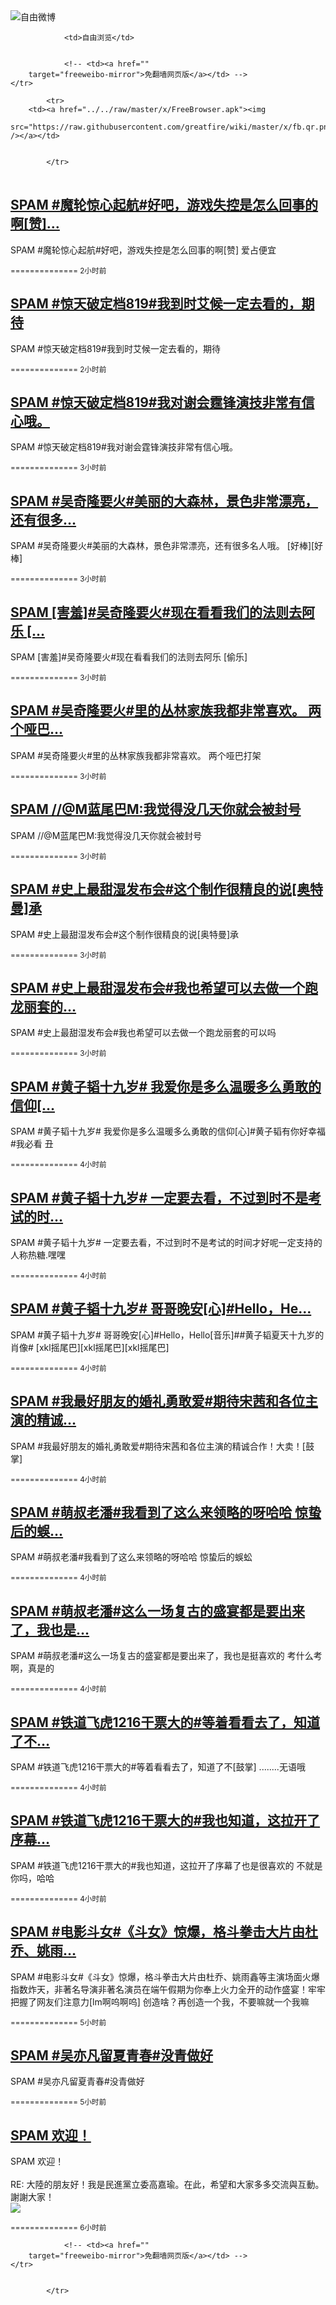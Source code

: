 

<img src="../../raw/master/x/freeweibo.png" alt="自由微博"/>
<table>
    <tr>
                
                <td>自由浏览</td>
        
        
                <!-- <td><a href=""
        target="freeweibo-mirror">免翻墙网页版</a></td> -->
    </tr>
    
            <tr>
        <td><a href="../../raw/master/x/FreeBrowser.apk"><img
        src="https://raw.githubusercontent.com/greatfire/wiki/master/x/fb.qr.png" /></a></td>

        
            </tr>
</table>
<h2>
	<a href="https://freeweibo.com/weibo/3985530184467693" target="freeweibo-mirror">SPAM #魔轮惊心起航#好吧，游戏失控是怎么回事的啊[赞]…</a>
</h2>
<p>SPAM #魔轮惊心起航#好吧，游戏失控是怎么回事的啊[赞] 爱占便宜</p>
<p>
	<small> ============== 2小时前</small>
</p><h2>
	<a href="https://freeweibo.com/weibo/3985524286806727" target="freeweibo-mirror">SPAM #惊天破定档819#我到时艾候一定去看的，期待</a>
</h2>
<p>SPAM #惊天破定档819#我到时艾候一定去看的，期待</p>
<p>
	<small> ============== 2小时前</small>
</p><h2>
	<a href="https://freeweibo.com/weibo/3985520940017283" target="freeweibo-mirror">SPAM #惊天破定档819#我对谢会霆锋演技非常有信心哦。</a>
</h2>
<p>SPAM #惊天破定档819#我对谢会霆锋演技非常有信心哦。</p>
<p>
	<small> ============== 3小时前</small>
</p><h2>
	<a href="https://freeweibo.com/weibo/3985516649450396" target="freeweibo-mirror">SPAM #吴奇隆要火#美丽的大森林，景色非常漂亮，还有很多…</a>
</h2>
<p>SPAM #吴奇隆要火#美丽的大森林，景色非常漂亮，还有很多名人哦。 [好棒][好棒]</p>
<p>
	<small> ============== 3小时前</small>
</p><h2>
	<a href="https://freeweibo.com/weibo/3985516079215590" target="freeweibo-mirror">SPAM [害羞]#吴奇隆要火#现在看看我们的法则去阿乐 […</a>
</h2>
<p>SPAM [害羞]#吴奇隆要火#现在看看我们的法则去阿乐 [偷乐]</p>
<p>
	<small> ============== 3小时前</small>
</p><h2>
	<a href="https://freeweibo.com/weibo/3985515277435021" target="freeweibo-mirror">SPAM #吴奇隆要火#里的丛林家族我都非常喜欢。 两个哑巴…</a>
</h2>
<p>SPAM #吴奇隆要火#里的丛林家族我都非常喜欢。 两个哑巴打架</p>
<p>
	<small> ============== 3小时前</small>
</p><h2>
	<a href="https://freeweibo.com/weibo/3985514975027847" target="freeweibo-mirror">SPAM //@M蓝尾巴M:我觉得没几天你就会被封号</a>
</h2>
<p>SPAM //@M蓝尾巴M:我觉得没几天你就会被封号</p>
<p>
	<small> ============== 3小时前</small>
</p><h2>
	<a href="https://freeweibo.com/weibo/3985514467943387" target="freeweibo-mirror">SPAM #史上最甜湿发布会#这个制作很精良的说[奥特曼]承</a>
</h2>
<p>SPAM #史上最甜湿发布会#这个制作很精良的说[奥特曼]承</p>
<p>
	<small> ============== 3小时前</small>
</p><h2>
	<a href="https://freeweibo.com/weibo/3985512182492603" target="freeweibo-mirror">SPAM #史上最甜湿发布会#我也希望可以去做一个跑龙丽套的…</a>
</h2>
<p>SPAM #史上最甜湿发布会#我也希望可以去做一个跑龙丽套的可以吗</p>
<p>
	<small> ============== 3小时前</small>
</p><h2>
	<a href="https://freeweibo.com/weibo/3985508268966044" target="freeweibo-mirror">SPAM #黄子韬十九岁# 我爱你是多么温暖多么勇敢的信仰[…</a>
</h2>
<p>SPAM #黄子韬十九岁# 我爱你是多么温暖多么勇敢的信仰[心]#黄子韬有你好幸福#我必看 丑</p>
<p>
	<small> ============== 4小时前</small>
</p><h2>
	<a href="https://freeweibo.com/weibo/3985507740316423" target="freeweibo-mirror">SPAM #黄子韬十九岁# 一定要去看，不过到时不是考试的时…</a>
</h2>
<p>SPAM #黄子韬十九岁# 一定要去看，不过到时不是考试的时间才好呢一定支持的 人称热糖.嘿嘿</p>
<p>
	<small> ============== 4小时前</small>
</p><h2>
	<a href="https://freeweibo.com/weibo/3985507215858760" target="freeweibo-mirror">SPAM #黄子韬十九岁# 哥哥晚安[心]#Hello，He…</a>
</h2>
<p>SPAM #黄子韬十九岁# 哥哥晚安[心]#Hello，Hello[音乐]##黄子韬夏天十九岁的肖像# [xkl摇尾巴][xkl摇尾巴][xkl摇尾巴]</p>
<p>
	<small> ============== 4小时前</small>
</p><h2>
	<a href="https://freeweibo.com/weibo/3985506393766573" target="freeweibo-mirror">SPAM #我最好朋友的婚礼勇敢爱#期待宋茜和各位主演的精诚…</a>
</h2>
<p>SPAM #我最好朋友的婚礼勇敢爱#期待宋茜和各位主演的精诚合作！大卖！[鼓掌]</p>
<p>
	<small> ============== 4小时前</small>
</p><h2>
	<a href="https://freeweibo.com/weibo/3985502161933914" target="freeweibo-mirror">SPAM #萌叔老潘#我看到了这么来领略的呀哈哈 惊蛰后的蜈…</a>
</h2>
<p>SPAM #萌叔老潘#我看到了这么来领略的呀哈哈 惊蛰后的蜈蚣</p>
<p>
	<small> ============== 4小时前</small>
</p><h2>
	<a href="https://freeweibo.com/weibo/3985500995927884" target="freeweibo-mirror">SPAM #萌叔老潘#这么一场复古的盛宴都是要出来了，我也是…</a>
</h2>
<p>SPAM #萌叔老潘#这么一场复古的盛宴都是要出来了，我也是挺喜欢的 考什么考啊，真是的</p>
<p>
	<small> ============== 4小时前</small>
</p><h2>
	<a href="https://freeweibo.com/weibo/3985494494893389" target="freeweibo-mirror">SPAM #铁道飞虎1216干票大的#等着看看去了，知道了不…</a>
</h2>
<p>SPAM #铁道飞虎1216干票大的#等着看看去了，知道了不[鼓掌] ........无语哦</p>
<p>
	<small> ============== 4小时前</small>
</p><h2>
	<a href="https://freeweibo.com/weibo/3985493848698514" target="freeweibo-mirror">SPAM #铁道飞虎1216干票大的#我也知道，这拉开了序幕…</a>
</h2>
<p>SPAM #铁道飞虎1216干票大的#我也知道，这拉开了序幕了也是很喜欢的 不就是你吗，哈哈</p>
<p>
	<small> ============== 4小时前</small>
</p><h2>
	<a href="https://freeweibo.com/weibo/3985485850323898" target="freeweibo-mirror">SPAM #电影斗女#《斗女》惊爆，格斗拳击大片由杜乔、姚雨…</a>
</h2>
<p>SPAM #电影斗女#《斗女》惊爆，格斗拳击大片由杜乔、姚雨鑫等主演场面火爆指数炸天，非著名导演非著名演员在端午假期为你奉上火力全开的动作盛宴！牢牢把握了网友们注意力[lm啊呜啊呜] 创造啥？再创造一个我，不要嘛就一个我嘛</p>
<p>
	<small> ============== 5小时前</small>
</p><h2>
	<a href="https://freeweibo.com/weibo/3985481513560169" target="freeweibo-mirror">SPAM #吴亦凡留夏青春#没青做好</a>
</h2>
<p>SPAM #吴亦凡留夏青春#没青做好</p>
<p>
	<small> ============== 5小时前</small>
</p><h2>
	<a href="https://freeweibo.com/weibo/3985478006809270" target="freeweibo-mirror">SPAM 欢迎！</a>
</h2>
<p>SPAM 欢迎！<br><br>RE: 大陸的朋友好！我是民進黨立委高嘉瑜。在此，希望和大家多多交流與互動。謝謝大家！<br><img src="http://ww3.sinaimg.cn/large/006rxNr7gw1f4rqha0x0cj308208caab.jpg"></p>
<p>
	<small> ============== 6小时前</small>
</p>
<table>
    <tr>
                
        
        
                <!-- <td><a href=""
        target="freeweibo-mirror">免翻墙网页版</a></td> -->
    </tr>
    
        
            </tr>
</table>
